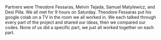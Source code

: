 Partners were Theodore Fessaras, Melvin Tejada, Samuel Matylewicz, and Desi Pilla.
We all met for 9 hours on Saturday.
Theodore Fessaras put his google colab on a TV in the room we all worked in. We each talked through every part of the project
and shared our ideas, then we compared our codes. None of us did a specific part, we just all worked together on each part.
